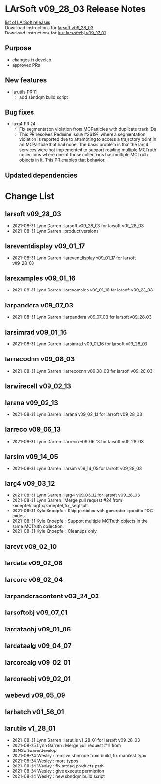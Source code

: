 # LArSoft v09_28_03 Release Notes



[list of LArSoft releases](LArSoft_release_list)  
Download instructions for [larsoft v09_28_03](http://scisoft.fnal.gov/scisoft/bundles/larsoft/v09_28_03/larsoft-v09_28_03.html)  
Download instructions for [just larsoftobj v09_07_01](http://scisoft.fnal.gov/scisoft/bundles/larsoftobj/v09_07_01/larsoftobj-v09_07_01.html)

## Purpose

-   changes in develop
-   approved PRs

## New features

-   larutils PR 11
    -   add sbndqm build script

## Bug fixes

-   larg4 PR 24
    -   Fix segmentation violation from MCParticles with duplicate track IDs
    -   This PR resolves Redmine issue \#26197, where a segmentation violation is reported due to attempting to access a trajectory point in an MCParticle that had none. The basic problem is that the larg4 services were not implemented to support reading multiple MCTruth collections where one of those collections has multiple MCTruth objects in it. This PR enables that behavior.

## Updated dependencies

# Change List

## larsoft v09_28_03

-   2021-08-31 Lynn Garren : larsoft v09_28_03 for larsoft v09_28_03
-   2021-08-31 Lynn Garren : product versions

## lareventdisplay v09_01_17

-   2021-08-31 Lynn Garren : lareventdisplay v09_01_17 for larsoft v09_28_03

## larexamples v09_01_16

-   2021-08-31 Lynn Garren : larexamples v09_01_16 for larsoft v09_28_03

## larpandora v09_07_03

-   2021-08-31 Lynn Garren : larpandora v09_07_03 for larsoft v09_28_03

## larsimrad v09_01_16

-   2021-08-31 Lynn Garren : larsimrad v09_01_16 for larsoft v09_28_03

## larrecodnn v09_08_03

-   2021-08-31 Lynn Garren : larrecodnn v09_08_03 for larsoft v09_28_03

## larwirecell v09_02_13

## larana v09_02_13

-   2021-08-31 Lynn Garren : larana v09_02_13 for larsoft v09_28_03

## larreco v09_06_13

-   2021-08-31 Lynn Garren : larreco v09_06_13 for larsoft v09_28_03

## larsim v09_14_05

-   2021-08-31 Lynn Garren : larsim v09_14_05 for larsoft v09_28_03

## larg4 v09_03_12

-   2021-08-31 Lynn Garren : larg4 v09_03_12 for larsoft v09_28_03
-   2021-08-31 Lynn Garren : Merge pull request \#24 from knoepfel/bugfix/knoepfel_fix_segfault
-   2021-08-31 Kyle Knoepfel : Skip particles with generator-specific PDG codes.
-   2021-08-31 Kyle Knoepfel : Support multiple MCTruth objects in the same MCTruth collection.
-   2021-08-31 Kyle Knoepfel : Cleanups only.

## larevt v09_02_10

## lardata v09_02_08

## larcore v09_02_04

## larpandoracontent v03_24_02

## larsoftobj v09_07_01

## lardataobj v09_01_06

## lardataalg v09_04_07

## larcorealg v09_02_01

## larcoreobj v09_02_01

## webevd v09_05_09

## larbatch v01_56_01

## larutils v1_28_01

-   2021-08-31 Lynn Garren : larutils v1_28_01 for larsoft v09_28_03
-   2021-08-25 Lynn Garren : Merge pull request \#11 from SBNSoftware/develop
-   2021-08-24 Wesley : remove sbncode from build, fix manifest typo
-   2021-08-24 Wesley : more typos
-   2021-08-24 Wesley : fix artdaq products path
-   2021-08-24 Wesley : give execute permission
-   2021-08-24 Wesley : new sbndqm build script
